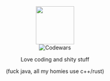 <div id="header" align="center">
  <img src="https://tenor.com/view/soviet-cat-sovicat-soviet-ussr-cat-gif-13130175187313145119" width="100" />
</div>
<div id="badges" align = "center">
  <img src="https://www.codewars.com/users/DeadYokai/badges/large" alt="Codewars"/>
</div>
<div id="content" align = "center">
  <p>Love coding and shity stuff</p>
  <p>(fuck java, all my homies use c++/rust)</p>
</div>
